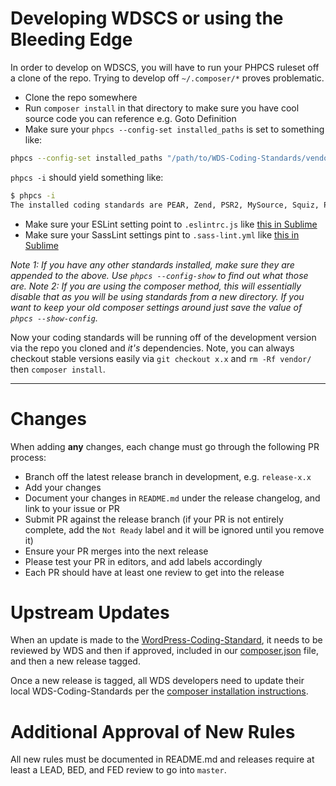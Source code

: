 # Developing WDSCS or using the Bleeding Edge

In order to develop on WDSCS, you will have to run your PHPCS ruleset off a clone of the repo. Trying to develop off `~/.composer/*` proves problematic.

- Clone the repo somewhere
- Run `composer install` in that directory to make sure you have cool source code you can reference e.g. Goto Definition
- Make sure your `phpcs --config-set installed_paths` is set to something like:

```bash
phpcs --config-set installed_paths "/path/to/WDS-Coding-Standards/vendor/wp-coding-standards/wpcs,/path/to/WDS-Coding-Standards"
```

`phpcs -i` should yield something like:

```bash
$ phpcs -i
The installed coding standards are PEAR, Zend, PSR2, MySource, Squiz, PSR1, WordPress-VIP, WordPress, WordPress-Extra, WordPress-Docs, WordPress-Core and WebDevStudios
```

- Make sure your ESLint setting point to `.eslintrc.js` like [this in Sublime](https://drive.google.com/open?id=18VvuoG9McrCC_4e2QN7rgI7znfh9IJ_C)
- Make sure your SassLint settings pint to `.sass-lint.yml` like [this in Sublime](https://drive.google.com/open?id=1f_HbWJwWbR05oO4Z5V_TKGruOVcvk9qh)

_Note 1: If you have any other standards installed, make sure they are appended to the above. Use `phpcs --config-show` to find out what those are._
_Note 2: If you are using the composer method, this will essentially disable that as you will be using standards from a new directory. If you want to keep your old composer settings around just save the value of `phpcs --show-config`._

Now your coding standards will be running off of the development version via the repo you cloned and _it's_ dependencies. Note, you can always checkout stable versions easily via `git checkout x.x` and `rm -Rf vendor/` then `composer install`.

_________________

# Changes

When adding __any__ changes, each change must go through the following PR process:

- Branch off the latest release branch in development, e.g. `release-x.x`
- Add your changes
- Document your changes in `README.md` under the release changelog, and link to your issue or PR
- Submit PR against the release branch (if your PR is not entirely complete, add the `Not Ready` label and it will be ignored until you remove it)
- Ensure your PR merges into the next release
- Please test your PR in editors, and add labels accordingly
- Each PR should have at least one review to get into the release

# Upstream Updates

When an update is made to the [WordPress-Coding-Standard](https://github.com/WordPress-Coding-Standards/WordPress-Coding-Standards/releases), it needs to be reviewed by WDS and then if approved, included in our [composer.json](https://github.com/WebDevStudios/WDS-Coding-Standards/blob/master/composer.json) file, and then a new release tagged.

Once a new release is tagged, all WDS developers need to update their local WDS-Coding-Standards per the [composer installation instructions](https://github.com/WebDevStudios/WDS-Coding-Standards/wiki/Installation#composer).

# Additional Approval of New Rules

All new rules must be documented in README.md and releases require at least a LEAD, BED, and FED review to go into `master`.
